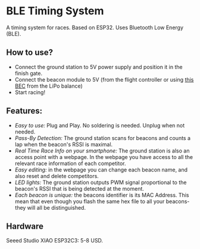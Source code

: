 # BLE Timing System
A timing system for races. Based on ESP32. Uses Bluetooth Low Energy (BLE).

## How to use?
* Connect the ground station to 5V power supply and position it in the finish gate.
* Connect the beacon module to 5V (from the flight controller or using [this BEC](https://s.click.aliexpress.com/e/_DddLQzr) from the LiPo balance)
* Start racing!

## Features:
* *Easy to use:* Plug and Play. No soldering is needed. Unplug when not needed.
* *Pass-By Detection:* The ground station scans for beacons and counts a lap when the beacon's RSSI is maximal.
* *Real Time Race Info on your smartphone:* The ground station is also an access point with a webpage. In the webpage you have access to all the relevant race information of each competitor.
* *Easy editing:* in the webpage you can change each beacon name, and also reset and delete competitors.
* *LED lights:* The ground station outputs PWM signal proportional to the beacon's RSSI that is being detected at the moment.
* *Each beacon is unique:* the beacons identifier is its MAC Address. This mean that even though you flash the same hex file to all your beacons- they will all be distinguished.

## Hardware
Seeed Studio XIAO ESP32C3: 5-8 USD.


